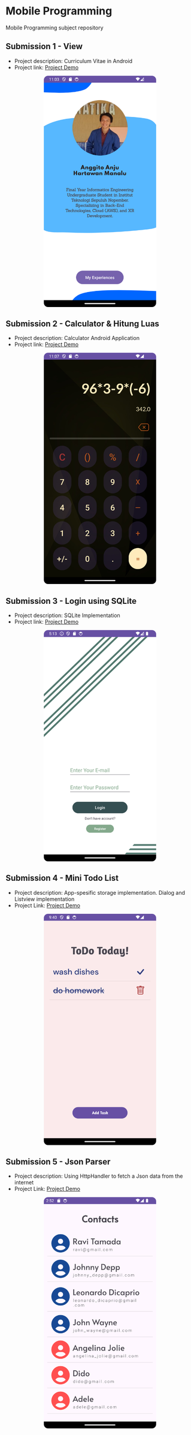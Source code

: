 # Mobile Programming
Mobile Programming subject repository

## Submission 1 - View
- Project description: Curriculum Vitae in Android
- Project link: [Project Demo](https://youtu.be/lKz0k0OWDcs)

<p align="center">
    <img src="./figures/assignment_1_figure.png" alt="Assigment 1" width="300" text-align="center">
</p>

## Submission 2 - Calculator & Hitung Luas
- Project description: Calculator Android Application
- Project link: [Project Demo](https://youtu.be/d1i6trg7VVw)
<p align="center">
    <img src="./figures/assignment_2_figure.png" alt="Assigment 2" width="300" text-align="center">
</p>

## Submission 3 - Login using SQLite
- Project description: SQLite Implementation
- Project link: [Project Demo](https://youtu.be/d1i6trg7VVw)
<p align="center">
    <img src="./figures/assignment_3_figure.png" alt="Assigment 3" width="300" text-align="center">
</p>


## Submission 4 - Mini Todo List
- Project description: App-spesific storage implementation. Dialog and Listview implementation
- Project Link: [Project Demo](https://youtu.be/zYYTRWuvBPA)
<p align="center">
    <img src="./figures/assignment_4_figure.png" alt="Assigment 3" width="300" text-align="center">
</p>

## Submission 5 - Json Parser
- Project description: Using HttpHandler to fetch a Json data from the internet
- Project Link: [Project Demo](https://youtu.be/yXZP7q9TN0U)
<p align="center">
    <img src="./figures/assignment_5_figure.png" alt="Assigment 3" width="300" text-align="center">
</p>